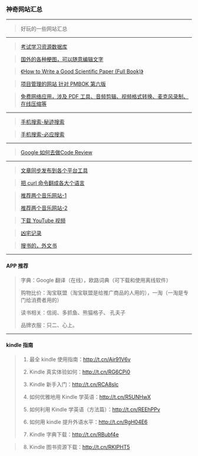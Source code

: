 ### 神奇网站汇总

---
> 好玩的一些网站汇总
---

> [考试学习资源数据库](http://open.vipexam.org/)

> [国外的各种梗图，可以随意编辑文字]( https://imgflip.com/memetemplates)

> [《How to Write a Good Scientific Paper (Full Book)》](http://t.cn/AinTE3PX)

> [项目管理的网站 针对 PMBOK 第六版](http://hellokittycn.com/chapter/70)

> [免费网络应用，涉及 PDF 工具、音频剪辑、视频格式转换、麦克风录制、在线压缩等](https://123apps.com/cn/)


---
> [手机搜索-秘迹搜索](https://mijisou.com/)

> [手机搜索-必应搜索](https://cn.bing.com/?ensearch=1&FORM=BEHPTB)

----

> [Google 如何去做Code Review](https://www.52cs.com/archives/3322)

---

> [文章同步发布到各个平台工具](https://github.com/crawlab-team/artipub)

> [把 curl 命令翻成各大个语言](https://curl.trillworks.com/)


> [推荐两个音乐网站-1](https://www.cdbao.net/)
>
> [推荐两个音乐网站-2](https://www.91flac.com/)


> [下载 YouTube 视频](https://keepvid.pro/)

> [凶宅记录](https://www.oshimaland.co.jp/)

> [搜书的，外文书](https://b-ok.cc/)

---
#### APP 推荐
> 字典：Google 翻译（在线），欧路词典（可下载和使用离线软件）
>
> 购物比价：淘宝联盟（淘宝联盟是给推广商品的人用的），一淘（一淘是专门给消费者用的）
>
> 读书相关：信阅、多抓鱼、熊猫格子、 孔夫子
>
> 品牌衣服：只二、心上。


---
#### kindle 指南
> 1. 最全 kindle 使用指南：http://t.cn/Air91V6v
>
> 2. Kindle 真实体验如何：http://t.cn/RG6CPi0
>
> 3. Kindle 新手入门：http://t.cn/RCA8slc
>
> 4. 如何优雅地用 Kindle 学英语：http://t.cn/R5UNHwX
>
> 5. 如何利用 Kindle 学英语（方法篇）：http://t.cn/REEhPPv
>
> 6. 如何用 kindle 提升外语水平：http://t.cn/RgH04E6
>
> 7. Kindle 字典下载：http://t.cn/RBubf4e

> 8. Kindle 图书资源下载：http://t.cn/RKIPHT5
